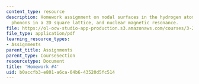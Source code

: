 ```yaml
---
content_type: resource
description: Homework assignment on nodal surfaces in the hydrogen atom, acoustic
  phonons in a 2D square lattice, and nuclear magnetic resonance.
file: https://ol-ocw-studio-app-production.s3.amazonaws.com/courses/3-23-electrical-optical-and-magnetic-properties-of-materials-fall-2007/b0accfb3e801a6ca04b643520d5fc514_ps4.pdf
file_type: application/pdf
learning_resource_types:
- Assignments
parent_title: Assignments
parent_type: CourseSection
resourcetype: Document
title: 'Homework #4'
uid: b0accfb3-e801-a6ca-04b6-43520d5fc514
---
```

